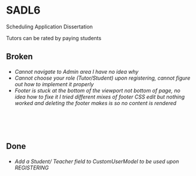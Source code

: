 # SADL6
Scheduling Application Dissertation

Tutors can be rated by paying students</br>

<h2>Broken</h2>
<h6>
  <ul>
    <li>Cannot navigate to Admin area I have no idea why</li>
    <li>Cannot choose your role (Tutor/Student) upon registering, cannot figure out how to implement it properly</li>
    <li>Footer is stuck at the bottom of the viewport not bottom of page, no idea how to fixe it I tried different mixes of footer CSS edit but nothing worked and deleting the footer makes is so no content is rendered</li>
  </ul>
</h6>

</br>
</br>

<h2>Done</h2>
<h6>
  <ul>
    <li>Add a Student/ Teacher field to CustomUserModel to be used upon REGISTERING</li>
  </ul>
</h6>
